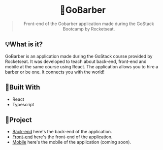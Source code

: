 <h1 align='center'>💈GoBarber</h1>
<blockquote align='center'>Front-end of the Gobarber application made during the GoStack Bootcamp by Rocketseat.</blockquote>

## 💡What is it?
GoBarber is an application made during the GoStack course provided by Rocketseat. It was developed to teach about back-end, front-end and mobile at the same course using React. The application allows you to hire a barber or be one. It connects you with the world!

## 🚧Built With
- React
- Typescript

## 📂Project
- [Back-end](https://github.com/allyfx/gobarber-back-end) here's the back-end of the application.
- [Front-end](https://github.com/allyfx/gobarber-front-end) here's the front-end of the application.
- [Mobile]() here's the mobile of the application (coming soon).
